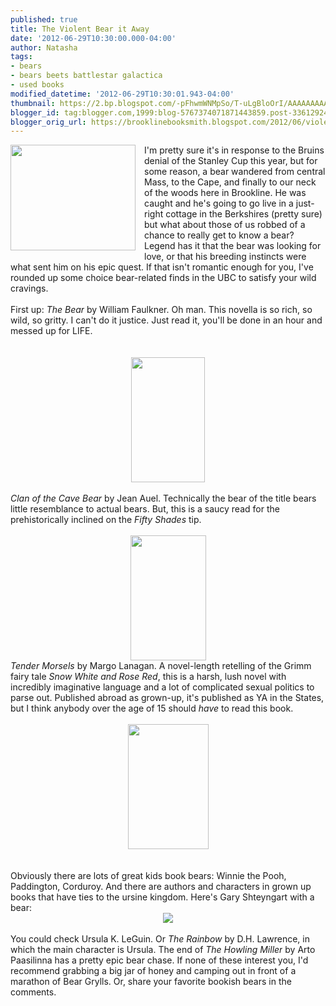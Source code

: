```yaml
---
published: true
title: The Violent Bear it Away
date: '2012-06-29T10:30:00.000-04:00'
author: Natasha
tags:
- bears
- bears beets battlestar galactica
- used books
modified_datetime: '2012-06-29T10:30:01.943-04:00'
thumbnail: https://2.bp.blogspot.com/-pFhwmWNMpSo/T-uLgBloOrI/AAAAAAAAAhI/8q_0YCaSq0s/s72-c/BEAR_closeup.jpg
blogger_id: tag:blogger.com,1999:blog-5767374071871443859.post-336129244998435050
blogger_orig_url: https://brooklinebooksmith.blogspot.com/2012/06/violent-bear-it-away.html
---
```


<div class="separator" style="clear: both; text-align: center;"><a href="https://2.bp.blogspot.com/-pFhwmWNMpSo/T-uLgBloOrI/AAAAAAAAAhI/8q_0YCaSq0s/s1600/BEAR_closeup.jpg" imageanchor="1" style="clear: left; float: left; margin-bottom: 1em; margin-right: 1em;"><img border="0" height="169" src="https://2.bp.blogspot.com/-pFhwmWNMpSo/T-uLgBloOrI/AAAAAAAAAhI/8q_0YCaSq0s/s200/BEAR_closeup.jpg" width="200" /></a></div>I'm pretty sure it's in response to the Bruins denial of the Stanley Cup this year, but for some reason, a bear wandered from central Mass, to the Cape, and finally to our neck of the woods here in Brookline. He was caught and he's going to go live in a just-right cottage in the Berkshires (pretty sure) but what about those of us robbed of a chance to really get to know a bear? Legend has it that the bear was looking for love, or that his breeding instincts were what sent him on his epic quest. If that isn't romantic enough for you, I've rounded up some choice bear-related finds in the UBC to satisfy your wild cravings.<br /><br /><span style="background-color: white;">First up: </span><i style="background-color: white;">The Bear</i><span style="background-color: white;"> by William Faulkner. Oh man. This novella is so rich, so wild, so gritty. I can't do it justice. Just read it, you'll be done in an hour and messed up for LIFE.</span><br /><span style="background-color: white;"><br /></span><br /><div class="separator" style="clear: both; text-align: center;"><a href="https://3.bp.blogspot.com/-vOjxy0l83fs/T-yJpbWbwuI/AAAAAAAAAhs/dJPDIllB5Zk/s1600/faulkner_the_bear.jpg" imageanchor="1" style="margin-left: 1em; margin-right: 1em;"><img border="0" height="200" src="https://3.bp.blogspot.com/-vOjxy0l83fs/T-yJpbWbwuI/AAAAAAAAAhs/dJPDIllB5Zk/s200/faulkner_the_bear.jpg" width="118" /></a></div><br /><i style="background-color: white;">Clan of the Cave Bear </i><span style="background-color: white;">by Jean Auel. Technically the bear of the title bears little resemblance to actual bears. But, this is a saucy read for the prehistorically inclined on the </span><i style="background-color: white;">Fifty Shades </i><span style="background-color: white;">tip.</span><br /><br /><div class="separator" style="clear: both; text-align: center;"><a href="https://3.bp.blogspot.com/-8LyCldCU6Vc/T-yJ5D4YGbI/AAAAAAAAAiI/MnEj8AhpMBg/s1600/cave.jpg" imageanchor="1" style="margin-left: 1em; margin-right: 1em;"><img border="0" height="200" src="https://3.bp.blogspot.com/-8LyCldCU6Vc/T-yJ5D4YGbI/AAAAAAAAAiI/MnEj8AhpMBg/s200/cave.jpg" width="121" /></a></div><i>Tender Morsels</i>&nbsp;by Margo Lanagan. A novel-length retelling of the Grimm fairy tale <i>Snow White and Rose Red</i>, this is a harsh, lush novel with incredibly imaginative language and a lot of complicated sexual politics to parse out. Published abroad as grown-up, it's published as YA in the States, but I think anybody over the age of 15 should <i>have</i> to read this book.<br /><br /><div class="separator" style="clear: both; text-align: center;"><a href="https://2.bp.blogspot.com/-TXhv7W5loDs/T-yJxE_31iI/AAAAAAAAAiA/A5rz7Ro15Bs/s1600/tendermorsels.jpg" imageanchor="1" style="margin-left: 1em; margin-right: 1em;"><img border="0" height="200" src="https://2.bp.blogspot.com/-TXhv7W5loDs/T-yJxE_31iI/AAAAAAAAAiA/A5rz7Ro15Bs/s200/tendermorsels.jpg" width="129" /></a></div><i><br /></i><br /><span style="background-color: white;">Obviously there are lots of great kids book bears: Winnie the Pooh, Paddington, Corduroy. And there are authors and characters in grown up books that have ties to the ursine kingdom.&nbsp;</span><span style="background-color: white;">Here's Gary Shteyngart with a bear:</span><br /><div class="separator" style="clear: both; text-align: center;"><a href="https://3.bp.blogspot.com/-uxlCH-6l3zI/T-yGaQAEjlI/AAAAAAAAAhg/qSy8o7NNMXU/s1600/shteyngartbear.jpg" imageanchor="1" style="margin-left: 1em; margin-right: 1em;"><img border="0" src="https://3.bp.blogspot.com/-uxlCH-6l3zI/T-yGaQAEjlI/AAAAAAAAAhg/qSy8o7NNMXU/s1600/shteyngartbear.jpg" /></a></div><br /><span style="background-color: white;">You could check Ursula K. LeGuin. Or </span><i style="background-color: white;">The Rainbow</i><span style="background-color: white;">&nbsp;by D.H. Lawrence, in which the main character is Ursula. The end of </span><i style="background-color: white;">The Howling Miller</i><span style="background-color: white;">&nbsp;by Arto Paasilinna has a pretty epic bear chase. If none of these interest you, I</span><span style="background-color: white;">'d recommend grabbing a big jar of honey and camping out in front of a marathon of Bear</span><span style="background-color: white;">&nbsp;Grylls. Or, share your favorite bookish bears in the comments.</span><br /><br />